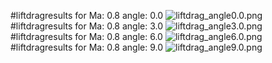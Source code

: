 #liftdragresults for  Ma: 0.8 angle: 0.0
![liftdrag_angle0.0.png](liftdrag_angle0.0.png)
#liftdragresults for  Ma: 0.8 angle: 3.0
![liftdrag_angle3.0.png](liftdrag_angle3.0.png)
#liftdragresults for  Ma: 0.8 angle: 6.0
![liftdrag_angle6.0.png](liftdrag_angle6.0.png)
#liftdragresults for  Ma: 0.8 angle: 9.0
![liftdrag_angle9.0.png](liftdrag_angle9.0.png)
